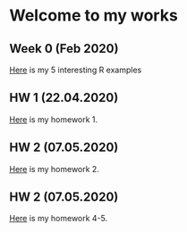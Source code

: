 # Welcome to my works

## Week 0 (Feb 2020)
[Here](files/homework_0.html) is my 5 interesting R examples

## HW 1 (22.04.2020)
[Here](HW1/homework_1.html) is my homework 1.

## HW 2 (07.05.2020)
[Here](hw_2/HW_2.html) is my homework 2.

## HW 2 (07.05.2020)
[Here](hw4-5/HW_4_5.html) is my homework 4-5.
